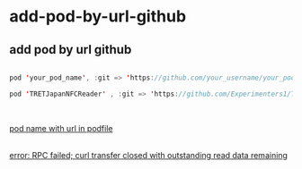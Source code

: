 # add-pod-by-url-github
## add pod by url github

```swift

pod 'your_pod_name', :git => 'https://github.com/your_username/your_pod_name.git'

pod 'TRETJapanNFCReader' , :git => 'https://github.com/Experimenters1/TRETJapanNFCReader'
```

<br>

[pod name with url in podfile](https://stackoverflow.com/questions/48743070/pod-name-with-url-in-podfile) <br><br>

[error: RPC failed; curl transfer closed with outstanding read data remaining](https://stackoverflow.com/questions/38618885/error-rpc-failed-curl-transfer-closed-with-outstanding-read-data-remaining) <br><br>
